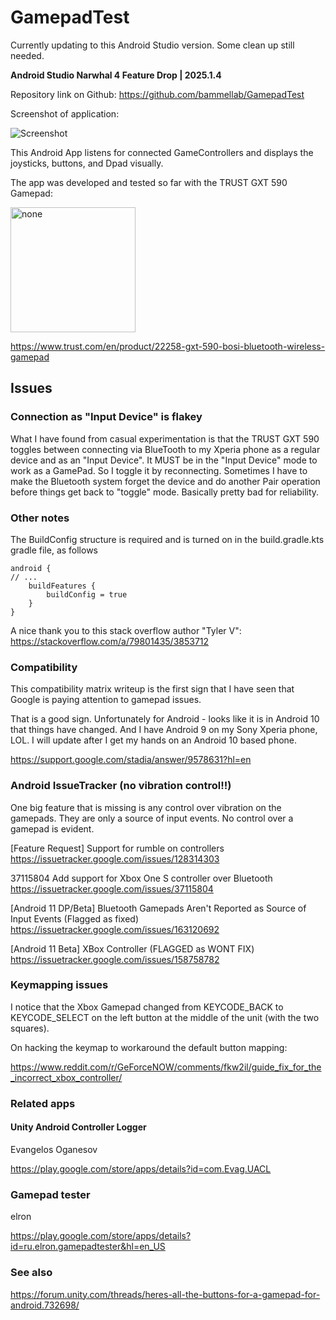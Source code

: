 # GamepadTest

Currently updating to this Android Studio version.  Some clean up still needed.

<b> Android Studio Narwhal 4 Feature Drop | 2025.1.4</b>

Repository link on Github:  https://github.com/bammellab/GamepadTest

Screenshot of application:

![Screenshot](docs/img/AppScreenshot.PNG)

This Android App listens for connected GameControllers and displays the joysticks,
buttons, and Dpad visually.

The app was developed and tested so far with the TRUST GXT 590 Gamepad:

<img src="docs/img/Gamepad-TRUST-GXT-590.PNG" width = 200 alt="none">

https://www.trust.com/en/product/22258-gxt-590-bosi-bluetooth-wireless-gamepad

## Issues

### Connection as "Input Device" is flakey

What I have found from casual experimentation is that the TRUST GXT 590 toggles between
connecting via BlueTooth to my Xperia phone as a regular device and as an "Input Device".
It MUST be in the "Input Device" mode to work as a GamePad.  So I toggle it by reconnecting.
Sometimes I have to make the Bluetooth system forget the device and do another Pair operation
before things get back to "toggle" mode.   Basically pretty bad for reliability.

### Other notes

The BuildConfig structure is required and is turned on in the build.gradle.kts gradle file, as follows

    android {
    // ...
        buildFeatures {
            buildConfig = true
        }
    }

A nice thank you to this stack overflow author "Tyler V": https://stackoverflow.com/a/79801435/3853712

### Compatibility

This compatibility matrix writeup is the first sign that I have seen
that Google is paying attention to gamepad issues.

That is a good sign.  Unfortunately for Android - looks like it is in Android 10
that things have changed.  And I have Android 9 on my Sony Xperia phone, LOL.   I will
update after I get my hands on an Android 10 based phone.

https://support.google.com/stadia/answer/9578631?hl=en

### Android IssueTracker (no vibration control!!)

One big feature that is missing is any control over vibration on the gamepads.
They are only a source of input events.  No control over a gamepad is evident.

[Feature Request] Support for rumble on controllers
https://issuetracker.google.com/issues/128314303

37115804 Add support for Xbox One S controller over Bluetooth
https://issuetracker.google.com/issues/37115804

[Android 11 DP/Beta] Bluetooth Gamepads Aren't Reported as Source of Input Events (Flagged as fixed)
https://issuetracker.google.com/issues/163120692

[Android 11 Beta] XBox Controller (FLAGGED as WONT FIX)
https://issuetracker.google.com/issues/158758782

### Keymapping issues

I notice that the Xbox Gamepad changed from KEYCODE_BACK to KEYCODE_SELECT on the
left button at the middle of the unit (with the two squares).

On hacking the keymap to workaround the default button mapping:

https://www.reddit.com/r/GeForceNOW/comments/fkw2il/guide_fix_for_the_incorrect_xbox_controller/

### Related apps

#### Unity Android Controller Logger

Evangelos Oganesov

https://play.google.com/store/apps/details?id=com.Evag.UACL

### Gamepad tester

elron

https://play.google.com/store/apps/details?id=ru.elron.gamepadtester&hl=en_US

### See also

https://forum.unity.com/threads/heres-all-the-buttons-for-a-gamepad-for-android.732698/
